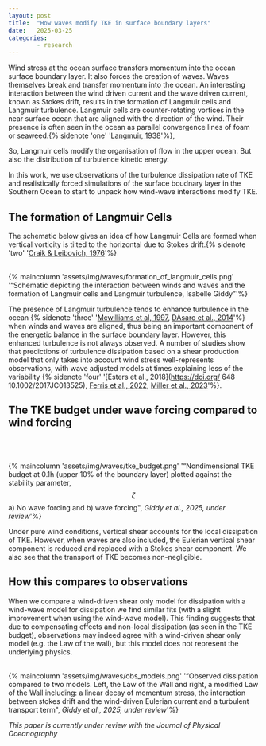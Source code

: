 ```yaml
---
layout: post
title:  "How waves modify TKE in surface boundary layers"
date:   2025-03-25 
categories: 
        - research
---
```


Wind stress at the ocean surface transfers momentum into the ocean surface boundary layer. It also forces the creation of waves. Waves themselves break and transfer momentum into the ocean. An interesting interaction between the wind driven current and the wave driven current, known as Stokes drift, results in the formation of Langmuir cells and Langmuir turbulence. Langmuir cells are counter-rotating vortices in the near surface ocean that are aligned with the direction of the wind. Their presence is often seen in the ocean as parallel convergence lines of foam or seaweed.{% sidenote 'one' '[Langmuir, 1938](http://www.doi.org/10.1126/science.87.2250.119)'%}, 

So, Langmuir cells modify the organisation of flow in the upper ocean. But also the distribution of turbulence kinetic energy. 

In this work, we use observations of the turbulence dissipation rate of TKE and realistically forced simulations of the surface boudnary layer in the Southern Ocean to start to unpack how wind-wave interactions modify TKE. 

## The formation of Langmuir Cells

The schematic below gives an idea of how Langmuir Cells are formed when vertical vorticity is tilted to the horizontal due to Stokes drift.{% sidenote 'two' '[Craik & Leibovich, 1976](http://www.doi.org/10.1017/S0022112076001420)'%} <br>
<br>

{% maincolumn 'assets/img/waves/formation_of_langmuir_cells.png' '“Schematic depicting the interaction between winds and waves and the formation of Langmuir cells and Langmuir turbulence, Isabelle Giddy”'%}

The presence of Langmuir turbulence tends to enhance turbulence in the ocean 
{% sidenote 'three' '[Mcwilliams et al, 1997](https://doi.org/10.1017/S0022112096004375), [DAsaro et al., 2014](https://doi.org/10.1002/2013GL058193)'%} when winds and waves are aligned, thus being an important component of the energetic balance in the surface boundary layer. However, this enhanced turbulence is not always observed. A number of studies show that predictions of turbulence dissipation based on a shear production model that only takes into account wind stress well-represents observations, with wave adjusted models at times explaining less of the variability {% sidenote 'four' '[Esters et al., 2018](https://doi.org/ 648
10.1002/2017JC013525), [Ferris et al., 2022](https://doi.org/10.1175/JPO-D-21-0015.1), [Miller et al., 2023](https://doi.org/10.1029/2022JC018901)'%}. 

## The TKE budget under wave forcing compared to wind forcing
<br><br>

{% maincolumn 'assets/img/waves/tke_budget.png' '“Nondimensional TKE budget at 0.1h (upper 10% of the boundary layer) plotted against the stability parameter, $$\zeta$$ a) No wave forcing and b) wave forcing", *Giddy et al., 2025, under review*'%}

Under pure wind conditions, vertical shear accounts for the local dissipation of TKE. However, when waves are also included, the Eulerian vertical shear component is reduced and replaced with a Stokes shear component. We also see that the transport of TKE becomes non-negligible.

## How this compares to observations

When we compare a wind-driven shear only model for dissipation with a wind-wave model for dissipation we find similar fits (with a slight improvement when using the wind-wave model). This finding suggests that due to compensating effects and non-local dissipation (as seen in the TKE budget), observations may indeed agree with a wind-driven shear only model (e.g. the Law of the wall), but this model does not represent the underlying physics. <br><br>

{% maincolumn 'assets/img/waves/obs_models.png' '“Observed dissipation compared to two models. Left, the Law of the Wall and right, a modified Law of the Wall including: a linear decay of momentum stress, the interaction between stokes drift and the wind-driven Eulerian current and a turbulent transport term", *Giddy et al., 2025, under review*'%}


*This paper is currently under review with the Journal of Physical Oceanography*


<!-- 
Some edge cases and cautionary examples on using Markdown for writing content using this theme. In particular, list syntax can really knot things up. -->


<!-- 
### Mathjax improperly parsing greater and less than and ampersands inside blocks

The mathjax HTML ```<head>``` scripts have been modified to properly render block style mathjax expressions inside a ```$$ ... $$``` set of character pairs,
using the standard Kramdown parser. Some examples sent to me by Quxiaofeng are now parsing correctly, I believe.

This code:

```latex
$$
  D = \left(\begin{matrix}
  1 & -1 & & & & \\
  &    & \cdots &   & \\
  &    &        & 1 & -1
 \end{matrix}
 \right)
$$
```
yields this:

$$
D = \left(\begin{matrix}
  1 & -1 & & & & \\
  &    & \cdots &   & \\
  &    &        & 1 & -1
\end{matrix}
\right)
$$

Other examples from the [wikia Tex reference](http://latex.wikia.com/wiki/Matrix_environments):

$$
\begin{matrix}
\alpha& \beta^{*}\\
\gamma^{*}& \delta
\end{matrix}
$$


$$
\begin{bmatrix}
\alpha& \beta^{*}\\
\gamma^{*}& \delta
\end{bmatrix}
$$

$$
\begin{Bmatrix}
\alpha& \beta^{*}\\
\gamma^{*}& \delta
\end{Bmatrix}
$$

$$
\begin{vmatrix}
\alpha& \beta^{*}\\
\gamma^{*}& \delta
\end{vmatrix}
$$

$$
\begin{Vmatrix}
\alpha& \beta^{*}\\
\gamma^{*}& \delta
\end{Vmatrix}
$$

$$
\begin{Vmatrix}
\alpha& \beta^{*}\\
\gamma^{*}& \delta
\end{Vmatrix}
$$

However, a problem still exists for inline matrix notation, from an example [here](https://en.wikibooks.org/wiki/LaTeX/Mathematics#Matrices_in_running_text):

A matrix in text must be set smaller: $$ \bigl(\begin{smallmatrix}a & b \\ c & d\end{smallmatrix} \bigr) $$ to not increase leading in a portion of text. The way this inline matrix is written is: ```$$ \bigl(\begin{smallmatrix}a & b \\ c & d\end{smallmatrix} \bigr) $$```

## Edge Case 1 from Quxiaofeng:

### No blank lines between Markdown list items

The issue arises when sidenotes and marginnotes are put into list items.  As mentioned in the main documentation page, lists can be problematic not only for semantic clarity, but also because they can creating formatting issues. For example:

### Related algorithms

+ Split Bregman iteration {% sidenote 1 'Goldstein, T. and Osher, S. (2009). The split Bregman method for l1-regularized problems. SIAM J. Img. Sci., 2:323-343.' %}
+ Dykstra's alternating projection algorithm {% sidenote 2 'Dykstra, R. L. (1983). An algorithm for restricted least squares regression. J. Amer. Statist. Assoc., 78(384):837-842.' %}
+ Proximal point algorithm applied to the dual
+ Numerous applications in statistics and machine learning: lasso, gen. lasso, graphical lasso, (overlapping) group lasso, ...
+ Embraces distributed computing for big data {% sidenote 3 'Boyd, S., Parikh, N., Chu, E., Peleato, B., and Eckstein, J. (2011). Distributed optimization and statistical learning via the alternating direction method of multipliers. Found. Trends Mach. learn., 3(1):1-122.' %}

### Why this matters

Notice how the sidenotes display properly, but the fact that sidenotes have more display 'volume' than the list items themselves causes a horizontal mismatch between the sidenote item's number and its corresponding list item.

Please note that there must be *no blank lines between your list items*. This is due to a really strange thing about the Jekyll Markdown engine I have never noticed before. If you have a list, and you put a blank line between the items like this:

```
  + list item 1

  + list item 2
```

It will create an html tag structure like this:

```
<ul>
   <li>
      <p>list item 1</p>
  </li>
  <li>
      <p>list item 2</p>
   </li>
</ul>
```
Which *totally* goofs up the layout CSS.

However, if your Markdown is this:

```
    + list item 1
    + list item 2
```

It will create a tag structure like this:

```
<ul>
   <li>list item 1</li>
   <li>list item 2</li>
</ul>
```

Here is the same content as above, with a blank line separating the list items. Notice how the sidenotes get squashed into the main content area:


### Remarks on ADMM version 2 - **one blank line** between Markdown list items

Related algorithms

+ Split Bregman iteration {% sidenote 1 'Goldstein, T. and Osher, S. (2009). The split Bregman method for l1-regularized problems. SIAM J. Img. Sci., 2:323-343.' %}

+ Dykstra's alternating projection algorithm {% sidenote 2 'Dykstra, R. L. (1983). An algorithm for restricted least squares regression. J. Amer. Statist. Assoc., 78(384):837-842.' %}

+ Proximal point algorithm applied to the dual

+ Numerous applications in statistics and machine learning: lasso, gen. lasso, graphical lasso, (overlapping) group lasso, ...
<br>
<br>
<br>
<br>

### Liquid tag parsing strangeness

Example of the proper way to write an url inside a *Liquid* full-width image tag.

This code: ```{{ '{% fullwidth "assets/img/rhino.png" "Tuftes pet rhino (via <a href=\"//www.edwardtufte.com/tufte/\">Edward Tufte</a>)" ' }} %}```

produces the following image with a title. Notice that I have had to escape the double quotes in the HTML with a backslash. Also, the example above leaves out the single quote in 'Tufte's" because of the topsy-turvy way that you have to escape the escapes in code sections that are used for illustrative purposes in this text. Bottom line is that there are occasionally some odd interactions between the Markdown parser, custom *Liquid* tags and HTML.
{% fullwidth "assets/img/rhino.png" "Tufte's pet rhino (via <a href=\"//www.edwardtufte.com/tufte/\">Edward Tufte</a>)" %} --> 
